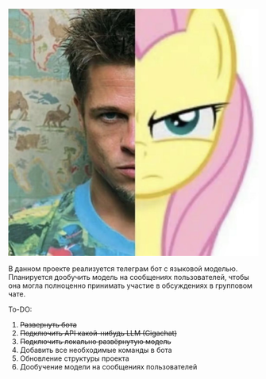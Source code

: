 ![Funny Durden](funny_durden.jpg)

В данном проекте реализуется телеграм бот с языковой моделью. Планируется дообучить модель на сообщениях пользователей, чтобы она могла полноценно принимать участие в обсуждениях в групповом чате.

To-DO:

1. ~~Развернуть бота~~
2. ~~Подключить API какой-нибудь LLM (Gigachat)~~
3. ~~Подключить локально развёрнутую модель~~
4. Добавить все необходимые команды в бота
5. Обновление структуры проекта
6. Дообучение модели на сообщениях пользователей
